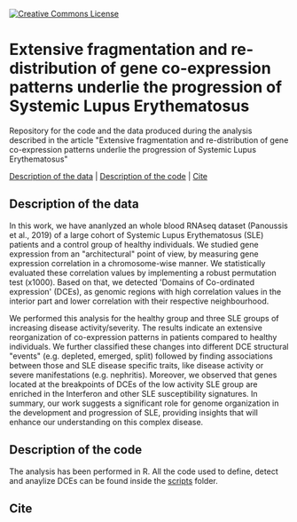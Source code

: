 [![Creative Commons License](http://i.creativecommons.org/l/by/4.0/80x15.png)](https://github.com/vntasis/SLE_spatial_gene_expression/blob/master/LICENSE)

# Extensive fragmentation and re-distribution of gene co-expression patterns underlie the progression of Systemic Lupus Erythematosus


Repository for the code and the data produced during the analysis described in the article "Extensive fragmentation and re-distribution of gene co-expression patterns underlie the progression of Systemic Lupus Erythematosus"

[Description of the data](#description) | [Description of the code](#code) | [Cite](#cite)

## Description of the data<a name="description"></a>
In this work, we have ananlyzed an whole blood RNAseq dataset 
(Panoussis et al., 2019)
of a large cohort of Systemic Lupus Erythematosus (SLE) patients and
a control group of healthy individuals. We studied gene expression 
from an "architectural" point of view, by measuring gene expression
correlation in a chromosome-wise manner. We statistically evaluated
these correlation values by implementing a robust permutation test 
(x1000). Based on that, we detected 'Domains of Co-ordinated 
expression' (DCEs), as genomic regions with high correlation values
in the interior part and lower correlation with their respective 
neighbourhood.

We performed this analysis for the healthy group and three SLE groups
of increasing disease activity/severity. The results indicate an
extensive reorganization of co-expression patterns in
patients compared to healthy individuals. We further classified these
changes into different DCE structural "events" 
(e.g. depleted, emerged, split) followed by finding associations 
between those and SLE disease specific traits, like disease activity
or severe manifestations (e.g. nephritis). 
Moreover, we observed that genes located at the breakpoints of DCEs
of the low activity SLE group are enriched in the Interferon and 
other SLE susceptibility signatures. In summary, our work suggests a
significant role for genome organization in the development and 
progression of SLE, providing insights that will enhance our 
understanding on this complex disease.  

## Description of the code<a name="code"></a>
The analysis has been performed in R. All the code used to define, 
detect and anaylize DCEs can be found inside the [scripts](https://github.com/vntasis/SLE_spatial_gene_expression/blob/master/scripts/)
folder.
## Cite<a name="cite"></a>
